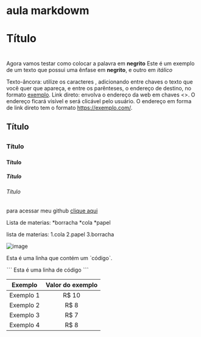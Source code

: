 # aula markdowm
# Título <h1>
  Agora vamos testar como colocar a palavra em **negrito**
  Este é um exemplo de um texto que possui uma ênfase em **negrito**, e outro em _itálico_
  
  Texto-âncora: utilize os caracteres [](), adicionando entre chaves o texto que você quer que apareça, e entre os parênteses, o endereço de destino, no formato [exemplo](https://exemplo.com/).
Link direto: envolva o endereço da web em chaves <>. O endereço ficará visível e será clicável pelo usuário. O endereço em forma de link direto tem o formato <https://exemplo.com/>.
  
## Título <h2>
### Título <h3>
#### Título <h4>
##### Título <h5>
###### Título <h6>
  para acessar meu github [clique aqui](https://github.com/rebeccasimas/aula)
  
  Lista de materias:
  *borracha
  *cola
  *papel
  
  lista de materias:
  1.cola
  2.papel
  3.borracha
  
  ![image](https://user-images.githubusercontent.com/108087268/175361798-21674299-cf5b-400d-b72e-24cf30c298a4.png)

  Esta é uma linha que contém um ˋcódigoˋ.

ˋˋˋ
Esta é uma linha de código
 ˋˋˋ
  
  Exemplo   | Valor do exemplo
:---------: | :------:
Exemplo 1 | R$ 10
Exemplo 2 | R$ 8
Exemplo 3 | R$ 7
Exemplo 4 | R$ 8
